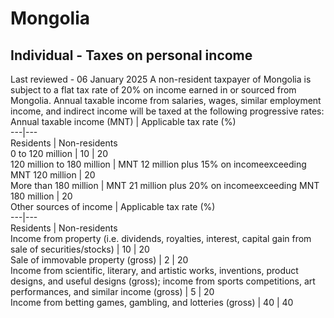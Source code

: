 # Mongolia
## Individual - Taxes on personal income
Last reviewed - 06 January 2025
A non-resident taxpayer of Mongolia is subject to a flat tax rate of 20% on income earned in or sourced from Mongolia.
Annual taxable income from salaries, wages, similar employment income, and indirect income will be taxed at the following progressive rates:
Annual taxable income (MNT) | Applicable tax rate (%)  
---|---  
Residents | Non-residents  
0 to 120 million | 10 | 20  
120 million to 180 million | MNT 12 million plus 15% on incomeexceeding MNT 120 million | 20  
More than 180 million | MNT 21 million plus 20% on incomeexceeding MNT 180 million | 20  
Other sources of income | Applicable tax rate (%)  
---|---  
Residents | Non-residents  
Income from property (i.e. dividends, royalties, interest, capital gain from sale of securities/stocks) | 10 | 20  
Sale of immovable property (gross) | 2 | 20  
Income from scientific, literary, and artistic works, inventions, product designs, and useful designs (gross); income from sports competitions, art performances, and similar income (gross) | 5 | 20  
Income from betting games, gambling, and lotteries (gross) | 40 | 40
